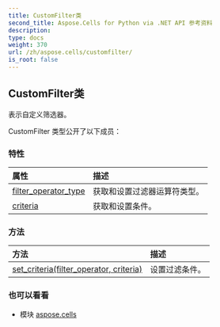 ```yaml
---
title: CustomFilter类
second_title: Aspose.Cells for Python via .NET API 参考资料
description:
type: docs
weight: 370
url: /zh/aspose.cells/customfilter/
is_root: false
---
```

## CustomFilter类
表示自定义筛选器。



CustomFilter 类型公开了以下成员：

### 特性
|属性|描述|
| :- | :- |
| [filter_operator_type](/cells/python-net/zh/aspose.cells/customfilter/filter_operator_type) |获取和设置过滤器运算符类型。|
| [criteria](/cells/python-net/zh/aspose.cells/customfilter/criteria) |获取和设置条件。|


### 方法
|方法|描述|
| :- | :- |
| [set_criteria(filter_operator, criteria)](/cells/python-net/zh/aspose.cells/customfilter/set_criteria/#FilterOperatorType-any) |设置过滤条件。|



### 也可以看看
* 模块 [aspose.cells](..)
